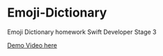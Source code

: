 # Emoji-Dictionary
Emoji Dictionary homework Swift Developer Stage 3

[Demo Video here](https://youtu.be/PgQQnNIt1bo)
